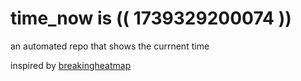 # time_now is (( 1739329200074 ))

an automated repo that shows the currnent time

inspired by [breakingheatmap](https://github.com/breakingheatmap/breakingheatmap)